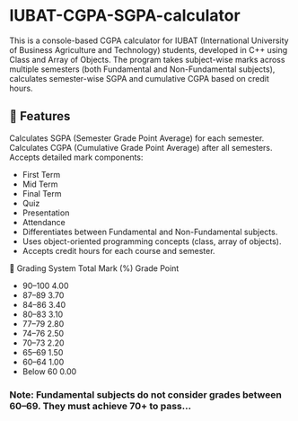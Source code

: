 # IUBAT-CGPA-SGPA-calculator
This is a console-based CGPA calculator for IUBAT (International University of Business Agriculture and Technology) students, developed in C++ using Class and Array of Objects. The program takes subject-wise marks across multiple semesters (both Fundamental and Non-Fundamental subjects), calculates semester-wise SGPA and cumulative CGPA based on credit hours.

## 🔧 Features
Calculates SGPA (Semester Grade Point Average) for each semester.
Calculates CGPA (Cumulative Grade Point Average) after all semesters.
Accepts detailed mark components:
- First Term
- Mid Term
- Final Term
- Quiz
- Presentation
- Attendance
- Differentiates between Fundamental and Non-Fundamental subjects.
- Uses object-oriented programming concepts (class, array of objects).
- Accepts credit hours for each course and semester.

🧮 Grading System
Total Mark (%)	Grade Point
* 90–100	        4.00
* 87–89	          3.70
* 84–86	          3.40
* 80–83	          3.10
* 77–79	          2.80
* 74–76	          2.50
* 70–73          	2.20
* 65–69          	1.50
* 60–64	          1.00
* Below 60	      0.00

### Note: Fundamental subjects do not consider grades between 60–69. They must achieve 70+ to pass...

